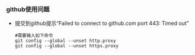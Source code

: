 ### github使用问题
* 提交到github提示“Failed to connect to github.com port 443: Timed out”
  ```shell
  #需要输入如下命令
  git config --global --unset http.proxy
  git config --global --unset https.proxy
  ```